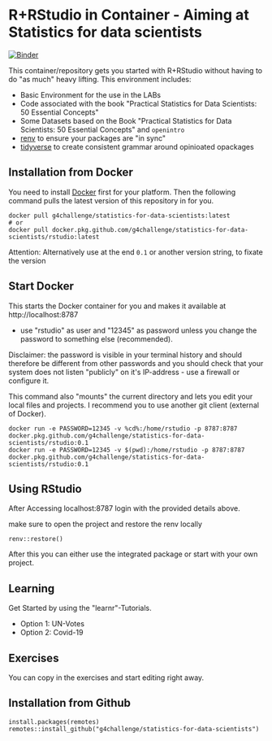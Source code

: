 # R+RStudio in Container - Aiming at Statistics for data scientists

[![Binder](https://mybinder.org/badge_logo.svg)](https://mybinder.org/v2/gh/g4challenge/statistics-for-data-scientists/master)

This container/repository gets you started with R+RStudio without having to do "as much" heavy lifting. This environment includes:

- Basic Environment for the use in the LABs
- Code associated with the book "Practical Statistics for Data Scientists: 50 Essential Concepts"
- Some Datasets based on the Book "Practical Statistics for Data Scientists: 50 Essential Concepts" and `openintro`
- [renv](https://rstudio.github.io/renv/index.html) to ensure your packages are "in sync"
- [tidyverse](https://www.tidyverse.org/) to create consistent grammar around opinioated opackages

## Installation from Docker

You need to install [Docker](https://docs.docker.com/get-docker/) first for your platform. Then the following command pulls the latest version of this repository in for you.

```
docker pull g4challenge/statistics-for-data-scientists:latest
# or 
docker pull docker.pkg.github.com/g4challenge/statistics-for-data-scientists/rstudio:latest
```

Attention: Alternatively use at the end `0.1` or another version string, to fixate the version


## Start Docker
This starts the Docker container for you and makes it available at http://localhost:8787 

- use "rstudio" as user and "12345" as password unless you change the password to something else (recommended). 

Disclaimer: the password is visible in your terminal history and should therefore be different from other passwords and you should check that your system does not listen "publicly" on it's IP-address - use a firewall or configure it.

This command also "mounts" the current directory and lets you edit your local files and projects. I recommend you to use another git client (external of Docker).

```
docker run -e PASSWORD=12345 -v %cd%:/home/rstudio -p 8787:8787 docker.pkg.github.com/g4challenge/statistics-for-data-scientists/rstudio:0.1
docker run -e PASSWORD=12345 -v $(pwd):/home/rstudio -p 8787:8787 docker.pkg.github.com/g4challenge/statistics-for-data-scientists/rstudio:0.1
```

## Using RStudio

After Accessing localhost:8787 login with the provided details above.

make sure to open the project and restore the renv locally

```
renv::restore()
```

After this you can either use the integrated package or start with your own project.

## Learning

Get Started by using the "learnr"-Tutorials.

- Option 1: UN-Votes
- Option 2: Covid-19

## Exercises

You can copy in the exercises and start editing right away.

## Installation from Github

```
install.packages(remotes)
remotes::install_github("g4challenge/statistics-for-data-scientists")
```


